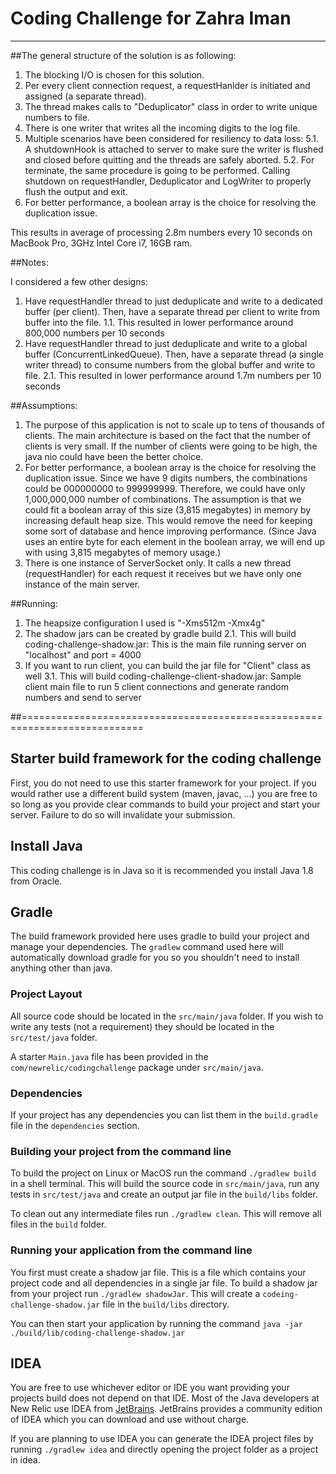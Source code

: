# Coding Challenge for Zahra Iman
-------------------------------

##The general structure of the solution is as following:

1. The blocking I/O is chosen for this solution.
2. Per every client connection request, a requestHanlder is initiated and assigned (a separate thread).
3. The thread makes calls to "Deduplicator" class in order to write unique numbers to file.
4. There is one writer that writes all the incoming digits to the log file.
5. Multiple scenarios have been considered for resiliency to data loss:
	5.1. A shutdownHook is attached to server to make sure the writer is flushed and closed before quitting and the threads are safely aborted.
	5.2. For terminate, the same procedure is going to be performed. Calling shutdown on requestHandler, Deduplicator and LogWriter to properly flush the output and exit.
7. For better performance, a boolean array is the choice for resolving the duplication issue.

This results in average of processing 2.8m numbers every 10 seconds on MacBook Pro, 3GHz Intel Core i7, 16GB ram.

##Notes:

I considered a few other designs:
1. Have requestHandler thread to just deduplicate and write to a dedicated buffer (per client). Then, have a separate thread per client to write from buffer into the file.
	1.1. This resulted in lower performance around 800,000 numbers per 10 seconds
2. Have requestHandler thread to just deduplicate and write to a global buffer (ConcurrentLinkedQueue). Then, have a separate thread (a single writer thread) to consume numbers from the global buffer and write to file.
	2.1. This resulted in lower performance around 1.7m numbers per 10 seconds


##Assumptions:

1. The purpose of this application is not to scale up to tens of thousands of clients. The main architecture is based on the fact that the number of clients is very small. If the number of clients were going to be high, the java nio could have been the better choice.
2. For better performance, a boolean array is the choice for resolving the duplication issue. Since we have 9 digits numbers, the combinations could be 000000000 to 999999999. Therefore, we could have only 1,000,000,000 number of combinations. The assumption is that we could fit a boolean array of this size (3,815 megabytes) in memory by increasing default heap size. This would remove the need for keeping some sort of database and hence improving performance. (Since Java uses an entire byte for each element in the boolean array, we will end up with using 3,815 megabytes of memory usage.)
3. There is one instance of ServerSocket only. It calls a new thread (requestHandler) for each request it receives but we have only one instance of the main server.

##Running:

1. The heapsize configuration I used is "-Xms512m -Xmx4g"
2. The shadow jars can be created by gradle build
	2.1. This will build coding-challenge-shadow.jar: This is the main file running server on "localhost" and port = 4000
3. If you want to run client, you can build the jar file for "Client" class as well
	3.1. This will build coding-challenge-client-shadow.jar: Sample client main file to run 5 client connections and generate random numbers and send to server

##===========================================================================

## Starter build framework for the coding challenge

First, you do not need to use this starter framework for your project.
If you would rather use a different build system (maven, javac, ...)
you are free to so long as you provide clear commands to build your
project and start your server.  Failure to do so will invalidate your
submission.


## Install Java

This coding challenge is in Java so it is recommended you install Java
1.8 from Oracle.


## Gradle

The build framework provided here uses gradle to build your project
and manage your dependencies.  The `gradlew` command used here will
automatically download gradle for you so you shouldn't need to install
anything other than java.


### Project Layout

All source code should be located in the `src/main/java` folder.
If you wish to write any tests (not a requirement) they should be
located in the `src/test/java` folder.

A starter `Main.java` file has been provided in the `com/newrelic/codingchallenge` package under `src/main/java`.


### Dependencies

If your project has any dependencies you can list them in the
`build.gradle` file in the `dependencies` section.


### Building your project from the command line

To build the project on Linux or MacOS run the command `./gradlew build` in a shell terminal.  This will build the source code in
`src/main/java`, run any tests in `src/test/java` and create an output
jar file in the `build/libs` folder.

To clean out any intermediate files run `./gradlew clean`.  This will
remove all files in the `build` folder.


### Running your application from the command line

You first must create a shadow jar file.  This is a file which contains your project code and all dependencies in a single jar file.  To build a shadow jar from your project run `./gradlew shadowJar`.  This will create a `codeing-challenge-shadow.jar` file in the `build/libs` directory.

You can then start your application by running the command
`java -jar ./build/lib/coding-challenge-shadow.jar`

## IDEA

You are free to use whichever editor or IDE you want providing your
projects build does not depend on that IDE.  Most of the Java
developers at New Relic use IDEA from
[JetBrains](https://www.jetbrains.com/).  JetBrains provides
a community edition of IDEA which you can download and use without
charge.

If you are planning to use IDEA you can generate the IDEA project files
by running `./gradlew idea` and directly opening the project folder
as a project in idea.

